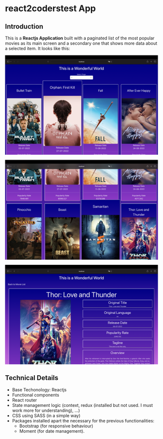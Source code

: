 # react2coderstest App
## Introduction

This is a **Reactjs Application** built with a paginated list of the most popular movies as its main screen and a secondary one that shows more data about a selected item. It looks like this:

![Movie List](public/movie_list_1.png)

![Movie List](public/movie_list_2.png)

![Movie Detail](public/movie_detail.png)

## Technical Details

- Base Techonology: Reactjs
- Functional components
- React router
- State management logic (context, redux (installed but not used. I must work more for understanding), ...)
- CSS using SASS (in a simple way)
- Packages installed apart the necessary for the previous functionalities:
	- Bootstrap (for responsive behaviour)
	- Moment (for date management).
